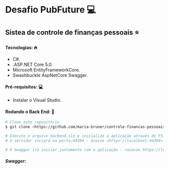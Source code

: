 # Desafio PubFuture 💻  

## Sistea de controle de finanças pessoais ⭐

#### Tecnologias: 🔥
- C#.
- .ASP.NET Core 5.0.
- Microsoft EntityFrameworkCore.
- Swashbuckle AspNetCore Swagger.

#### Pré-requisitos: 💻
- Instalar o Visual Studio.

#### Rodando o Back End: 🚀 

```bash
# Clone este repositório.
$ git clone <https://github.com/maria-bruner/controle-financas-pessoais>

# Execute o arquivo backend.sln e inicialize a aplicação através do F5.
# O servidor inciará na porta:44304 - acesse <https://localhost:44304>.

# O Swagger irá iniciar juntamente com a aplicação - <acesse https://localhost:44304/swagger/index.html>
```

##### Swagger:
